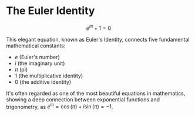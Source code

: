 # The Euler Identity

$$e^{i\pi} + 1 = 0$$

This elegant equation, known as Euler's Identity, connects five fundamental mathematical constants:
- $e$ (Euler's number)
- $i$ (the imaginary unit)
- $\pi$ (pi)
- 1 (the multiplicative identity)
- 0 (the additive identity)

It's often regarded as one of the most beautiful equations in mathematics, showing a deep connection between exponential functions and trigonometry, as $e^{i\pi} = \cos(\pi) + i\sin(\pi) = -1$.

